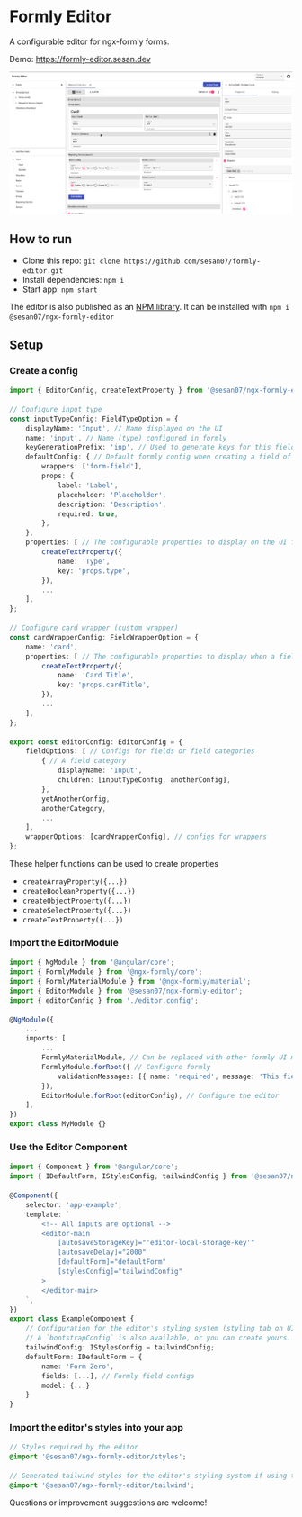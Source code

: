 # Formly Editor

A configurable editor for ngx-formly forms.

Demo: https://formly-editor.sesan.dev

![Demo Screenshot](docs/img/screenshot.png 'Demo Screenshot')

## How to run

-   Clone this repo: `git clone https://github.com/sesan07/formly-editor.git`
-   Install dependencies: `npm i`
-   Start app: `npm start`

The editor is also published as an [NPM library](https://www.npmjs.com/package/@sesan07/ngx-formly-editor). It can be installed with `npm i @sesan07/ngx-formly-editor`

## Setup

### Create a config

```typescript
import { EditorConfig, createTextProperty } from '@sesan07/ngx-formly-editor';

// Configure input type
const inputTypeConfig: FieldTypeOption = {
    displayName: 'Input', // Name displayed on the UI
    name: 'input', // Name (type) configured in formly
    keyGenerationPrefix: 'inp', // Used to generate keys for this field type (optional)
    defaultConfig: { // Default formly config when creating a field of this type
        wrappers: ['form-field'],
        props: {
            label: 'Label',
            placeholder: 'Placeholder',
            description: 'Description',
            required: true,
        },
    },
    properties: [ // The configurable properties to display on the UI for this field type (optional)
        createTextProperty({
            name: 'Type',
            key: 'props.type',
        }),
        ...
    ],
};

// Configure card wrapper (custom wrapper)
const cardWrapperConfig: FieldWrapperOption = {
    name: 'card',
    properties: [ // The configurable properties to display when a field has this wrapper (optional)
        createTextProperty({
            name: 'Card Title',
            key: 'props.cardTitle',
        }),
        ...
    ],
};

export const editorConfig: EditorConfig = {
    fieldOptions: [ // Configs for fields or field categories
        { // A field category
            displayName: 'Input',
            children: [inputTypeConfig, anotherConfig],
        },
        yetAnotherConfig,
        anotherCategory,
        ...
    ],
    wrapperOptions: [cardWrapperConfig], // configs for wrappers
};
```

These helper functions can be used to create properties

-   `createArrayProperty({...})`
-   `createBooleanProperty({...})`
-   `createObjectProperty({...})`
-   `createSelectProperty({...})`
-   `createTextProperty({...})`

### Import the EditorModule

```typescript
import { NgModule } from '@angular/core';
import { FormlyModule } from '@ngx-formly/core';
import { FormlyMaterialModule } from '@ngx-formly/material';
import { EditorModule } from '@sesan07/ngx-formly-editor';
import { editorConfig } from './editor.config';

@NgModule({
    ...
    imports: [
        ...
        FormlyMaterialModule, // Can be replaced with other formly UI modules
        FormlyModule.forRoot({ // Configure formly
            validationMessages: [{ name: 'required', message: 'This field is required' }],
        }),
        EditorModule.forRoot(editorConfig), // Configure the editor
    ],
})
export class MyModule {}
```

### Use the Editor Component

```typescript
import { Component } from '@angular/core';
import { IDefaultForm, IStylesConfig, tailwindConfig } from '@sesan07/ngx-formly-editor';

@Component({
    selector: 'app-example',
    template: `
        <!-- All inputs are optional -->
        <editor-main
            [autosaveStorageKey]="'editor-local-storage-key'"
            [autosaveDelay]="2000"
            [defaultForm]="defaultForm"
            [stylesConfig]="tailwindConfig"
        >
        </editor-main>
    `,
})
export class ExampleComponent {
    // Configuration for the editor's styling system (styling tab on UI) (defaults to tailwindConfig)
    // A `bootstrapConfig` is also available, or you can create yours.
    tailwindConfig: IStylesConfig = tailwindConfig;
    defaultForm: IDefaultForm = {
        name: 'Form Zero',
        fields: [...], // Formly field configs
        model: {...}
    }
}
```

### Import the editor's styles into your app

```scss
// Styles required by the editor
@import '@sesan07/ngx-formly-editor/styles';

// Generated tailwind styles for the editor's styling system if using tailwindConfig
@import '@sesan07/ngx-formly-editor/tailwind';
```

Questions or improvement suggestions are welcome!
